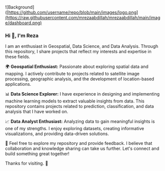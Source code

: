 ![Background]([https://github.com/username/repo/blob/main/images/logo.png](https://raw.githubusercontent.com/mrezaabdillah/mrezaabdillah/main/image/dashboard.png)

### Hi 👋, I'm Reza
I am an enthusiast in Geospatial, Data Science, and Data Analysis. Through this repository, I share projects that reflect my interests and expertise in these fields.

🌍 **Geospatial Enthusiast:**
Passionate about exploring spatial data and mapping. I actively contribute to projects related to satellite image processing, geographic analysis, and the development of location-based applications.

📊 **Data Science Explorer:**
I have experience in designing and implementing machine learning models to extract valuable insights from data. This repository contains projects related to prediction, classification, and data analysis that I have worked on.

📈 **Data Analyst Enthusiast:**
Analyzing data to gain meaningful insights is one of my strengths. I enjoy exploring datasets, creating informative visualizations, and providing data-driven solutions.

🚀 Feel free to explore my repository and provide feedback. I believe that collaboration and knowledge sharing can take us further. Let's connect and build something great together!

Thanks for visiting. 🙌
